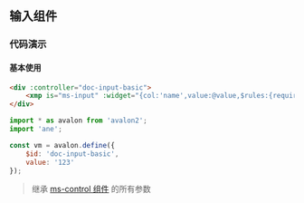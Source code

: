 ## 输入组件

### 代码演示

#### 基本使用

``` html
<div :controller="doc-input-basic">
    <xmp is="ms-input" :widget="{col:'name',value:@value,$rules:{required:true,message:'请输入名字'}}"></xmp>
</div>
```

``` js
import * as avalon from 'avalon2';
import 'ane';

const vm = avalon.define({
    $id: 'doc-input-basic',
    value: '123'
});
```

> 继承 [ms-control 组件](#!/form-control) 的所有参数